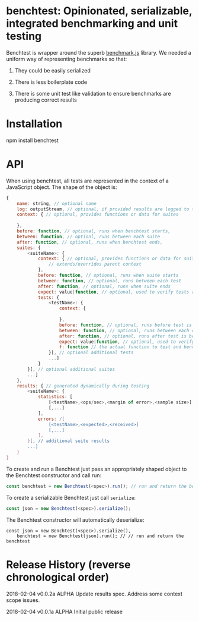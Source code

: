 # benchtest: Opinionated, serializable, integrated benchmarking and unit testing

Benchtest is wrapper around the superb [benchmark.js](https://github.com/bestiejs/benchmark.js) library. We needed a uniform way of representing benchmarks so that:

1) They could be easily serialized

2) There is less boilerplate code

3) There is some unit test like validation to ensure benchmarks are producing correct results

# Installation

npm install benchtest

# API

When using benchtest, all tests are represented in the context of a JavaScript object. The shape of the object is:

```javascript
{
	name: string, // optional name
	log: outputStream, // optional, if provided results are logged to the stream
	context: { // optional, provides functions or data for suites
	
	},
	before: function, // optional, runs when benchtest starts,
	between: function, // optionl, runs between each suite
	after: function, // optional, runs when benchtest ends,
	suites: {
		<suiteName>: {
			context: { // optional, provides functions or data for suiteName
				// extends/overrides parent context
			},
			before: function, // optional, runs when suite starts
			between: function, // optional, runs between each test
			after: function, // optional, runs when suite ends
			expect: value|function, // optional, used to verify tests return correct value
			tests: {
				<testName>: {
					context: {
					
					},
					before: function, // optional, runs before test is benchmarked
					between: function, // optional, runs between each call
					after: function, // optional, runs after test is benchmarked
					expect: value|function, // optional, used to verify test returns correct value
					f: function // the actual function to test and benchmark
				}[, // optional additional tests
				...]
			}
		}[, // optional additional suites
		...]
	},
	results: { // generated dynamically during testing
		<suiteName>: {
			statistics: [
				[<testName>,<ops/sec>,<margin of error>,<sample size>]
				[,...]
			],
			errors: /[
				[<testName>,<expected>,<received>]
				[,...]
			],
		}[, // additional suite results
		...]
	}
}
```

To create and run a Benchtest just pass an appropriately shaped object to the Benchtest constructor and call run:

```javascript
const benchtest = new Benchtest(<spec>).run(); // run and return the benchtest
```

To create a serializable Benchtest just call `serialize`:

```javascript
const json = new Benchtest(<spec>).serialize();
```

The Benchtest constructor will automatically deserialize:

```
const json = new Benchtest(<spec>).serialize(),
	benchtest = new Benchtest(json).run(); // // run and return the benchtest 
```


# Release History (reverse chronological order)

2018-02-04 v0.0.2a ALPHA Update results spec. Address some context scope issues.

2018-02-04 v0.0.1a ALPHA Initial public release

